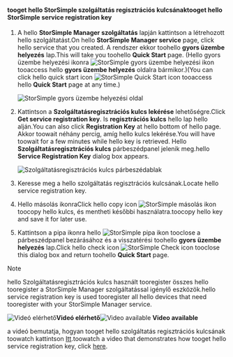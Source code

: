 <!--author=alkohli last changed: 9/17/15-->

#### <a name="tooget-hello-storsimple-service-registration-key"></a><span data-ttu-id="051a9-101">tooget hello StorSimple szolgáltatás regisztrációs kulcsának</span><span class="sxs-lookup"><span data-stu-id="051a9-101">tooget hello StorSimple service registration key</span></span>
1. <span data-ttu-id="051a9-102">A hello **StorSimple Manager szolgáltatás** lapján kattintson a létrehozott hello szolgáltatást.</span><span class="sxs-lookup"><span data-stu-id="051a9-102">On hello **StorSimple Manager service** page, click hello service that you created.</span></span> <span data-ttu-id="051a9-103">A rendszer ekkor toohello **gyors üzembe helyezés** lap.</span><span class="sxs-lookup"><span data-stu-id="051a9-103">This will take you toohello **Quick Start** page.</span></span> <span data-ttu-id="051a9-104">(Hello gyors üzembe helyezési ikonra ![StorSimple gyors üzembe helyezési ikon ](./media/storsimple-get-service-registration-key/HCS_QuickStartIcon-include.png) tooaccess hello **gyors üzembe helyezés** oldalra bármikor.)</span><span class="sxs-lookup"><span data-stu-id="051a9-104">(You can click hello quick start icon ![StorSimple Quick Start icon ](./media/storsimple-get-service-registration-key/HCS_QuickStartIcon-include.png) tooaccess hello **Quick Start** page at any time.)</span></span>
   
     ![StorSimple gyors üzembe helyezési oldal](./media/storsimple-get-service-registration-key/HCS_ServiceQuickStart-include.png)
2. <span data-ttu-id="051a9-106">Kattintson a **Szolgáltatásregisztrációs kulcs lekérése** lehetőségre.</span><span class="sxs-lookup"><span data-stu-id="051a9-106">Click **Get service registration key**.</span></span> <span data-ttu-id="051a9-107">Is **regisztrációs kulcs** hello lap hello alján.</span><span class="sxs-lookup"><span data-stu-id="051a9-107">You can also click **Registration Key** at hello bottom of hello page.</span></span> <span data-ttu-id="051a9-108">Akkor toowait néhány percig, amíg hello kulcs lekérése.</span><span class="sxs-lookup"><span data-stu-id="051a9-108">You will have toowait for a few minutes while hello key is retrieved.</span></span> <span data-ttu-id="051a9-109">Hello **Szolgáltatásregisztrációs kulcs** párbeszédpanel jelenik meg.</span><span class="sxs-lookup"><span data-stu-id="051a9-109">hello **Service Registration Key** dialog box appears.</span></span>
   
     ![Szolgáltatásregisztrációs kulcs párbeszédablak](./media/storsimple-get-service-registration-key/HCS_GetServiceRegistrationKey-include.png)
3. <span data-ttu-id="051a9-111">Keresse meg a hello szolgáltatás regisztrációs kulcsának.</span><span class="sxs-lookup"><span data-stu-id="051a9-111">Locate hello service registration key.</span></span>
4. <span data-ttu-id="051a9-112">Hello másolás ikonra</span><span class="sxs-lookup"><span data-stu-id="051a9-112">Click hello copy icon</span></span> ![StorSimple másolás ikon](./media/storsimple-get-service-registration-key/HCS_CopyIcon-include.png) <span data-ttu-id="051a9-114">toocopy hello kulcs, és mentheti későbbi használatra.</span><span class="sxs-lookup"><span data-stu-id="051a9-114">toocopy hello key and save it for later use.</span></span>
5. <span data-ttu-id="051a9-115">Kattintson a pipa ikonra hello ![StorSimple pipa ikon](./media/storsimple-get-service-registration-key/HCS_CheckIcon-include.png) tooclose a párbeszédpanel bezárásához és a visszatérési toohello **gyors üzembe helyezés** lap.</span><span class="sxs-lookup"><span data-stu-id="051a9-115">Click hello check icon ![StorSimple Check icon](./media/storsimple-get-service-registration-key/HCS_CheckIcon-include.png) tooclose this dialog box and return toohello **Quick Start** page.</span></span>

> [!NOTE]
> <span data-ttu-id="051a9-116">hello Szolgáltatásregisztrációs kulcs használt tooregister összes hello tooregister a StorSimple Manager szolgáltatással igénylő eszközök.</span><span class="sxs-lookup"><span data-stu-id="051a9-116">hello service registration key is used tooregister all hello devices that need tooregister with your StorSimple Manager service.</span></span>
> 
> 

<span data-ttu-id="051a9-117">![Videó elérhető](./media/storsimple-get-service-registration-key/Video_icon.png)**Videó elérhető**</span><span class="sxs-lookup"><span data-stu-id="051a9-117">![Video available](./media/storsimple-get-service-registration-key/Video_icon.png) **Video available**</span></span>

<span data-ttu-id="051a9-118">a videó bemutatja, hogyan tooget hello szolgáltatás regisztrációs kulcsának toowatch kattintson [Itt](https://azure.microsoft.com/documentation/videos/get-the-service-registration-key/).</span><span class="sxs-lookup"><span data-stu-id="051a9-118">toowatch a video that demonstrates how tooget hello service registration key, click [here](https://azure.microsoft.com/documentation/videos/get-the-service-registration-key/).</span></span>


